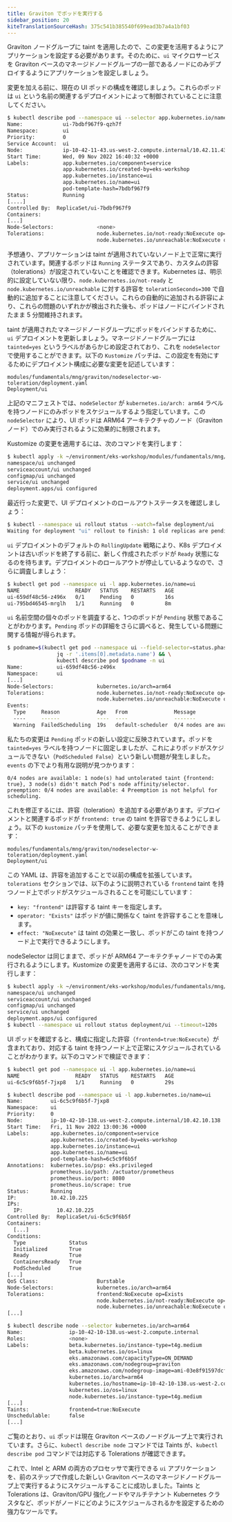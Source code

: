 ```yaml
---
title: Graviton でポッドを実行する
sidebar_position: 20
kiteTranslationSourceHash: 375c541b385540f699ead3b7a4a1bf03
---
```


Graviton ノードグループに taint を適用したので、この変更を活用するようにアプリケーションを設定する必要があります。そのために、`ui` マイクロサービスを Graviton ベースのマネージドノードグループの一部であるノードにのみデプロイするようにアプリケーションを設定しましょう。

変更を加える前に、現在の UI ポッドの構成を確認しましょう。これらのポッドは `ui` という名前の関連するデプロイメントによって制御されていることに注意してください。

```bash
$ kubectl describe pod --namespace ui --selector app.kubernetes.io/name=ui
Name:             ui-7bdbf967f9-qzh7f
Namespace:        ui
Priority:         0
Service Account:  ui
Node:             ip-10-42-11-43.us-west-2.compute.internal/10.42.11.43
Start Time:       Wed, 09 Nov 2022 16:40:32 +0000
Labels:           app.kubernetes.io/component=service
                  app.kubernetes.io/created-by=eks-workshop
                  app.kubernetes.io/instance=ui
                  app.kubernetes.io/name=ui
                  pod-template-hash=7bdbf967f9
Status:           Running
[....]
Controlled By:  ReplicaSet/ui-7bdbf967f9
Containers:
[...]
Node-Selectors:              <none>
Tolerations:                 node.kubernetes.io/not-ready:NoExecute op=Exists for 300s
                             node.kubernetes.io/unreachable:NoExecute op=Exists for 300s
```

予想通り、アプリケーションは taint が適用されていないノード上で正常に実行されています。関連するポッドは `Running` ステータスであり、カスタムの許容（tolerations）が設定されていないことを確認できます。Kubernetes は、明示的に設定していない限り、`node.kubernetes.io/not-ready` と `node.kubernetes.io/unreachable` に対する許容を `tolerationSeconds=300` で自動的に追加することに注意してください。これらの自動的に追加される許容により、これらの問題のいずれかが検出された後も、ポッドはノードにバインドされたまま 5 分間維持されます。

taint が適用されたマネージドノードグループにポッドをバインドするために、`ui` デプロイメントを更新しましょう。マネージドノードグループには `tainted=yes` というラベルがあらかじめ設定されており、これを `nodeSelector` で使用することができます。以下の `Kustomize` パッチは、この設定を有効にするためにデプロイメント構成に必要な変更を記述しています：

```kustomization
modules/fundamentals/mng/graviton/nodeselector-wo-toleration/deployment.yaml
Deployment/ui
```
上記のマニフェストでは、`nodeSelector` が `kubernetes.io/arch: arm64` ラベルを持つノードにのみポッドをスケジュールするよう指定しています。この `nodeSelector` により、UI ポッドは ARM64 アーキテクチャのノード（Graviton ノード）でのみ実行されるように効果的に制限されます。

Kustomize の変更を適用するには、次のコマンドを実行します：

```bash
$ kubectl apply -k ~/environment/eks-workshop/modules/fundamentals/mng/graviton/nodeselector-wo-toleration/
namespace/ui unchanged
serviceaccount/ui unchanged
configmap/ui unchanged
service/ui unchanged
deployment.apps/ui configured
```

最近行った変更で、UI デプロイメントのロールアウトステータスを確認しましょう：

```bash
$ kubectl --namespace ui rollout status --watch=false deployment/ui
Waiting for deployment "ui" rollout to finish: 1 old replicas are pending termination...
```

`ui` デプロイメントのデフォルトの `RollingUpdate` 戦略により、K8s デプロイメントは古いポッドを終了する前に、新しく作成されたポッドが `Ready` 状態になるのを待ちます。デプロイメントのロールアウトが停止しているようなので、さらに調査しましょう：

```bash hook=pending-pod
$ kubectl get pod --namespace ui -l app.kubernetes.io/name=ui
NAME                  READY   STATUS    RESTARTS   AGE
ui-659df48c56-z496x   0/1     Pending   0          16s
ui-795bd46545-mrglh   1/1     Running   0          8m
```

`ui` 名前空間の個々のポッドを調査すると、1つのポッドが `Pending` 状態であることがわかります。`Pending` ポッドの詳細をさらに調べると、発生している問題に関する情報が得られます。

```bash
$ podname=$(kubectl get pod --namespace ui --field-selector=status.phase=Pending -o json | \
                jq -r '.items[0].metadata.name') && \
                kubectl describe pod $podname -n ui
Name:           ui-659df48c56-z496x
Namespace:      ui
[...]
Node-Selectors:              kubernetes.io/arch=arm64
Tolerations:                 node.kubernetes.io/not-ready:NoExecute op=Exists for 300s
                             node.kubernetes.io/unreachable:NoExecute op=Exists for 300s
Events:
  Type     Reason            Age   From               Message
  ----     ------            ----  ----               -------
  Warning  FailedScheduling  19s   default-scheduler  0/4 nodes are available: 1 node(s) had untolerated taint {frontend: true}, 3 node(s) didn't match Pod's node affinity/selector. preemption: 0/4 nodes are available: 4 Preemption is not helpful for scheduling.
```

私たちの変更は `Pending` ポッドの新しい設定に反映されています。ポッドを `tainted=yes` ラベルを持つノードに固定しましたが、これによりポッドがスケジュールできない（`PodScheduled False`）という新しい問題が発生しました。`events` の下でより有用な説明が見つかります：

```text
0/4 nodes are available: 1 node(s) had untolerated taint {frontend: true}, 3 node(s) didn't match Pod's node affinity/selector. preemption: 0/4 nodes are available: 4 Preemption is not helpful for scheduling.
```

これを修正するには、許容（toleration）を追加する必要があります。デプロイメントと関連するポッドが `frontend: true` の taint を許容できるようにしましょう。以下の `kustomize` パッチを使用して、必要な変更を加えることができます：

```kustomization
modules/fundamentals/mng/graviton/nodeselector-w-toleration/deployment.yaml
Deployment/ui
```
この YAML は、許容を追加することで以前の構成を拡張しています。`tolerations` セクションでは、以下のように説明されている `frontend` taint を持つノード上でポッドがスケジュールされることを可能にしています：
- `key: "frontend"` は許容する taint キーを指定します。
- `operator: "Exists"` はポッドが値に関係なく taint を許容することを意味します。
- `effect: "NoExecute"` は taint の効果と一致し、ポッドがこの taint を持つノード上で実行できるようにします。

nodeSelector は同じままで、ポッドが ARM64 アーキテクチャノードでのみ実行されるようにします。Kustomize の変更を適用するには、次のコマンドを実行します：

```bash
$ kubectl apply -k ~/environment/eks-workshop/modules/fundamentals/mng/graviton/nodeselector-w-toleration/
namespace/ui unchanged
serviceaccount/ui unchanged
configmap/ui unchanged
service/ui unchanged
deployment.apps/ui configured
$ kubectl --namespace ui rollout status deployment/ui --timeout=120s
```

UI ポッドを確認すると、構成に指定した許容（`frontend=true:NoExecute`）が含まれており、対応する taint を持つノード上で正常にスケジュールされていることがわかります。以下のコマンドで検証できます：

```bash
$ kubectl get pod --namespace ui -l app.kubernetes.io/name=ui
NAME                  READY   STATUS    RESTARTS   AGE
ui-6c5c9f6b5f-7jxp8   1/1     Running   0          29s
```

```bash
$ kubectl describe pod --namespace ui -l app.kubernetes.io/name=ui
Name:         ui-6c5c9f6b5f-7jxp8
Namespace:    ui
Priority:     0
Node:         ip-10-42-10-138.us-west-2.compute.internal/10.42.10.138
Start Time:   Fri, 11 Nov 2022 13:00:36 +0000
Labels:       app.kubernetes.io/component=service
              app.kubernetes.io/created-by=eks-workshop
              app.kubernetes.io/instance=ui
              app.kubernetes.io/name=ui
              pod-template-hash=6c5c9f6b5f
Annotations:  kubernetes.io/psp: eks.privileged
              prometheus.io/path: /actuator/prometheus
              prometheus.io/port: 8080
              prometheus.io/scrape: true
Status:       Running
IP:           10.42.10.225
IPs:
  IP:           10.42.10.225
Controlled By:  ReplicaSet/ui-6c5c9f6b5f
Containers:
  [...]
Conditions:
  Type              Status
  Initialized       True
  Ready             True
  ContainersReady   True
  PodScheduled      True
[...]
QoS Class:                   Burstable
Node-Selectors:              kubernetes.io/arch=arm64
Tolerations:                 frontend:NoExecute op=Exists
                             node.kubernetes.io/not-ready:NoExecute op=Exists for 300s
                             node.kubernetes.io/unreachable:NoExecute op=Exists for 300s
[...]
```

```bash
$ kubectl describe node --selector kubernetes.io/arch=arm64
Name:               ip-10-42-10-138.us-west-2.compute.internal
Roles:              <none>
Labels:             beta.kubernetes.io/instance-type=t4g.medium
                    beta.kubernetes.io/os=linux
                    eks.amazonaws.com/capacityType=ON_DEMAND
                    eks.amazonaws.com/nodegroup=graviton
                    eks.amazonaws.com/nodegroup-image=ami-03e8f91597dcf297b
                    kubernetes.io/arch=arm64
                    kubernetes.io/hostname=ip-10-42-10-138.us-west-2.compute.internal
                    kubernetes.io/os=linux
                    node.kubernetes.io/instance-type=t4g.medium
[...]
Taints:             frontend=true:NoExecute
Unschedulable:      false
[...]
```

ご覧のとおり、`ui` ポッドは現在 Graviton ベースのノードグループ上で実行されています。さらに、`kubectl describe node` コマンドでは Taints が、`kubectl describe pod` コマンドでは対応する Tolerations が確認できます。

これで、Intel と ARM の両方のプロセッサで実行できる `ui` アプリケーションを、前のステップで作成した新しい Graviton ベースのマネージドノードグループ上で実行するようにスケジュールすることに成功しました。Taints と Tolerations は、Graviton/GPU 強化ノードやマルチテナント Kubernetes クラスタなど、ポッドがノードにどのようにスケジュールされるかを設定するための強力なツールです。
